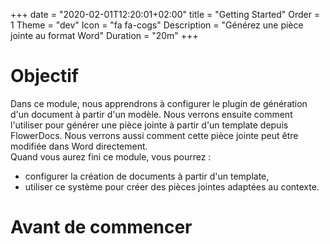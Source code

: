 +++
date = "2020-02-01T12:20:01+02:00"
title = "Getting Started"
Order = 1
Theme = "dev"
Icon = "fa fa-cogs"
Description = "Générez une pièce jointe au format Word"
Duration = "20m"
+++

# Objectif

Dans ce module, nous apprendrons à configurer le plugin de génération d'un document à partir d'un modèle. Nous verrons ensuite comment l'utiliser pour générer une pièce jointe à partir d'un template depuis FlowerDocs. Nous verrons aussi comment cette pièce jointe peut être modifiée dans Word directement.  
Quand vous aurez fini ce module, vous pourrez :

* configurer la création de documents à partir d'un template,
* utiliser ce système pour créer des pièces jointes adaptées au contexte.

# Avant de commencer

